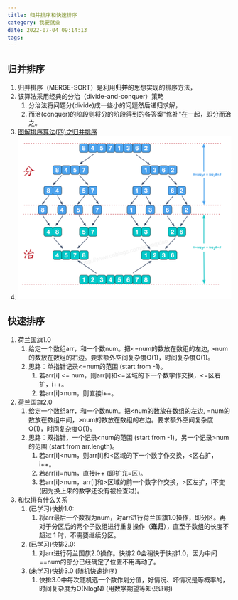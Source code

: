 ```yaml
---
title: 归并排序和快速排序
category: 我要就业
date: 2022-07-04 09:14:13
tags:
---
```

## 归并排序
1. 归并排序（MERGE-SORT）是利用**归并**的思想实现的排序方法，
2. 该算法采用经典的分治（divide-and-conquer）策略
   1. 分治法将问题分(divide)成一些小的问题然后递归求解，
   2. 而治(conquer)的阶段则将分的阶段得到的各答案"修补"在一起，即分而治之。
3. [图解排序算法(四)之归并排序](https://www.cnblogs.com/chengxiao/p/6194356.html)
4. ![](image/2022-07-04-09-18-31.png)

## 快速排序
1. 荷兰国旗1.0
   1. 给定一个数组arr，和一个数num。把<=num的数放在数组的左边, >num的数放在数组的右边。要求额外空间复杂度O(1)，时间复杂度O(1)。
   2. 思路：单指针记录<=num的范围 (start from -1)。
      1. 若arr[i] <= num，则arr[i]和<=区域的下一个数字作交换，<=区右扩，i++。
      2. 若arr[i]>num，则直接i++。
2. 荷兰国旗2.0
   1. 给定一个数组arr，和一个数num。把<num的数放在数组的左边, =num的数放在数组中间，>num的数放在数组的右边。要求额外空间复杂度O(1)，时间复杂度O(1)。
   2. 思路：双指针，一个记录<num的范围 (start from -1)，另一个记录>num的范围 (start from arr.length)。
      1. 若arr[i]<num，则arr[i]和<区域的下一个数字作交换，<区右扩，i++。
      2. 若arr[i]=num，直接i++ (即扩充=区)。
      3. 若arr[i]>num，arr[i]和>区域的前一个数字作交换，>区左扩，i不变 (因为换上来的数字还没有被检查过)。
3. 和快排有什么关系
   1. (已学习)快排1.0:
      1. 将arr最后一个数视为num，对arr进行荷兰国旗1.0操作，即分区。再对于分区后的两个子数组进行重复操作（**递归**），直至子数组的长度不超过 1 时，不需要继续分区。
   2. (已学习)快排2.0:
      1. 对arr进行荷兰国旗2.0操作。快排2.0会稍快于快排1.0，因为中间==num的部分已经确定了位置不用再动了。
   3. (未学习)快排3.0 (随机快速排序)
      1. 快排3.0中每次随机选一个数作划分值，好情况、坏情况是等概率的，时间复杂度为O(NlogN) (用数学期望等知识证明)